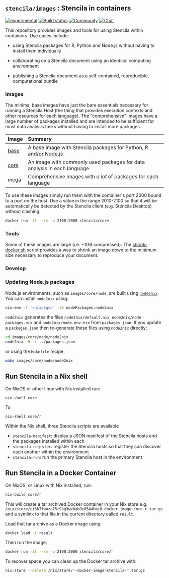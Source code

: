 ## `stencila/images` : Stencila in containers

[![experimental](http://badges.github.io/stability-badges/dist/experimental.svg)](http://github.com/badges/stability-badges)
[![Build status](https://travis-ci.org/stencila/images.svg?branch=master)](https://travis-ci.org/stencila/images)
[![Community](https://img.shields.io/badge/join-community-green.svg)](https://community.stenci.la)
[![Chat](https://badges.gitter.im/stencila/stencila.svg)](https://gitter.im/stencila/stencila)

This repository provides images and tools for using Stencila within containers. Use cases include:

- using Stencila packages for R, Python and Node.js without having to install them individually

- collaborating on a Stencila document using an identical computing environment

- publishing a Stencila document as a self-contained, reproducible, computational bundle

### Images

The minimal base images have just the bare essentials necessary for running a Stencila Host (the thing that provides execution contexts and other resources for each language). The "comprehensive" images have a large number of packages installed and are intended to be sufficient for most data analysis tasks without having to install more packages. 

Image                        | Summary
:----------------------------| :-----------------------------------------------------------------
[base](base)                 | A base image with Stencila packages for Python, R and/or Node.js
[core](core)                 | An image with commonly used packages for data analysis in each language
[mega](mega)                 | Comprehensive images with _a lot_ of packages for each language

To use these images simply run them with the container's port 2000 bound to a port on the host. Use a value in the range 2010-2100 so that it will be automatically be detected by the Stencila client (e.g. Stencila Desktop) without clashing:

```bash
docker run -it --rm -p 2100:2000 stencila/core
```

### Tools

Some of these images are large (i.e. ~1GB compressed). The [shrink-docker.sh](.shrink/shrink-docker.sh) script provides a way to shrink an image down to the minimum size necessary to reproduce your document.


### Develop

### Updating Node.js packages

Node.js environments, such as `images/core/node`, are built using [`node2nix`](https://github.com/svanderburg/node2nix). You can install `node2nix` using:

```bash
nix-env -f '<nixpkgs>' -iA nodePackages.node2nix
```

`node2nix` generates the files `node2nix/default.nix`, `node2nix/node-packages.nix` and `node2nix/node-env.nix` from `packages.json`. If you update a `packages.json` then re-generate these files using `node2nix` directly:

```bash
cd images/core/node/node2nix
node2nix -6 -i ../packages.json
```

or using the `Makefile` recipe:

```bash
make images/core/node/node2nix
```

## Run Stencila in a Nix shell

On NixOS or other linux with Nix installed run:

```
nix-shell core
```

To 

```
nix-shell core/r
```

Within the Nix shell, three Stencila scripts are available

- `stencila-manifest`: display a JSON manifest of the Stencila hosts and the packages installed within each
- `stencila-register`: register the Stencila hosts so that they can discover each another within the environment
- `stencila-run`: run the primary Stencila host in the environment


## Run Stencila in a Docker Container

On NixOS, or Linux with Nix installed, run:

```bash
nix-build core/r
````

This will create a tar archived Docker container in your Nix store e.g. `/nix/store/ci3k7fwnza75r9hg3wv0ab9c8544hmj8-docker-image-core-r.tar.gz` and a symlink to that file in the current directory called `result`.

Load that tar archive as a Docker image using:

```bash
docker load -i result
```

Then run the image:

```bash
docker run -it --rm -p 2100:2000 stencila/core/r
```

To recover space you can clean up the Docker tar archive with:

```bash
nix-store --delete /nix/store/*-docker-image-stencila-*.tar.gz
```